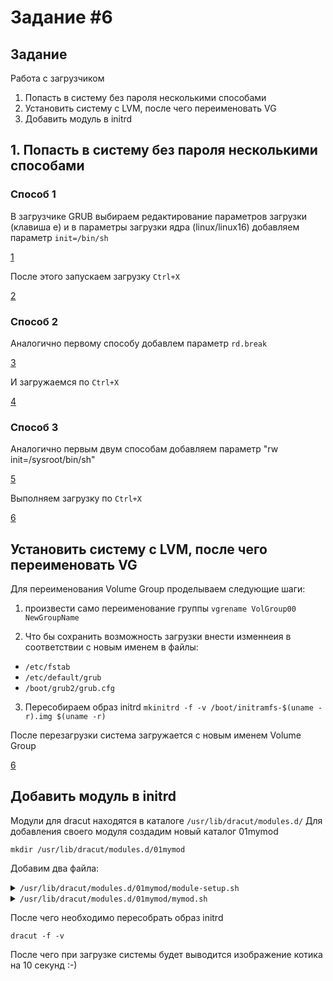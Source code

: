 # Задание #6

## Задание

Работа с загрузчиком

1. Попасть в систему без пароля несколькими способами
2. Установить систему с LVM, после чего переименовать VG
3. Добавить модуль в initrd

## 1. Попасть в систему без пароля несколькими способами

### Способ 1

В загрузчике GRUB выбираем редактирование параметров загрузки (клавиша e) и в параметры загрузки ядра (linux/linux16) добавляем параметр `init=/bin/sh`

[1](screenshots/boot1.png)

После этого запускаем загрузку `Ctrl+X`

[2](screenshots/boot2.png)

### Способ 2

Аналогично первому способу добавлем параметр `rd.break`

[3](screenshots/boot3.png)

И загружаемся по `Ctrl+X`

[4](screenshots/boot4.png)

### Способ 3

Аналогично первым двум способам добавляем параметр "rw init=/sysroot/bin/sh"

[5](screenshots/boot5.png)

Выполняем загрузку по `Ctrl+X`

[6](screenshots/boot6.png)

## Установить систему с LVM, после чего переименовать VG

Для переименования Volume Group проделываем следующие шаги:

1. произвести само переименование группы `vgrename VolGroup00 NewGroupName`

2. Что бы сохранить возможность загрузки внести изменнеия в соответствии с новым именем в файлы:
- `/etc/fstab`
- `/etc/default/grub`
- `/boot/grub2/grub.cfg`

3. Пересобираем образ initrd `mkinitrd -f -v /boot/initramfs-$(uname -r).img $(uname -r)`

После перезагрузки система загружается с новым именем Volume Group

[6](screenshots/boot7.png)

## Добавить модуль в initrd

Модули для dracut находятся в каталоге `/usr/lib/dracut/modules.d/` Для добавления своего модуля создадим новый каталог 01mymod

`mkdir /usr/lib/dracut/modules.d/01mymod`

Добавим два файла:

<details>
<summary><code>/usr/lib/dracut/modules.d/01mymod/module-setup.sh</code></summary>

```
#!/bin/bash
check() {
return 0
}

depends() {
return 0
}

install() {
inst_hook cleanup 00 "${moddir}/mymod.sh"
}
```
</details>

<details>
<summary><code>/usr/lib/dracut/modules.d/01mymod/mymod.sh</code></summary>

```
#!/bin/bash
exec 0<>/dev/console 1<>/dev/console 2<>/dev/console
cat << 'EOT'
     ,';,               ,';,
   ,' , :;             ; ,,.;
   | |:; :;           ; ;:|.|
   | |::; ';,,,,,,,,,'  ;:|.|    ,,,;;;;;;;;,,,
   ; |''  ___      ___   ';.;,,''             ''';,,,
   ',:   /   \    /   \    .;.                      '';,
   ;    /    |    |    \     ;,                        ';,
  ;    |    /|    |\    |    :|                          ';,
  |    |    \|    |/    |    :|     ,,,,,,,               ';,
  |     \____| __ |____/     :;  ,''                        ;,
  ;           /  \          :; ,'                           :;
   ',        `----'        :; |'                            :|
     ',,  `----------'  ..;',|'                             :|
    ,'  ',,,,,,,,,,,;;;;''  |'                              :;
  ,'  ,,,,                  |,                              :;
  | ,'   :;, ,,''''''''''   '|.   ...........                ';,
  ;       :;|               ,,';;;''''''                      ';,
   ',,,,,;;;|.............,'                          ....      ;,
             ''''''''''''|        .............;;;;;;;''''',    ':;
                         |;;;;;;;;'''''''''''''             ;    :|
                                                        ,,,'     :;
                                            ,,,,,,,,,,''       .;'
                                           |              .;;;;'
                                           ';;;;;;;;;;;;;;'
EOT
sleep 10
```
</details>

После чего необходимо пересобрать образ initrd

`dracut -f -v`

После чего при загрузке системы будет выводится изображение котика на 10 секунд :-)